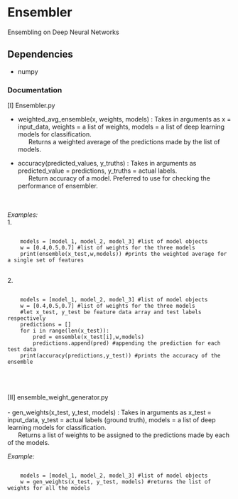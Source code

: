 # Ensembler
 Ensembling on Deep Neural Networks

## Dependencies
- numpy

### Documentation

[I] Ensembler.py<br>
- weighted_avg_ensemble(x, weights, models) : Takes in arguments as x = input_data, weights = a list of weights, models = a list of deep learning models for classification.<br>
&nbsp;&nbsp;&nbsp;&nbsp;&nbsp;&nbsp;Returns a weighted average of the predictions made by the list of models.

- accuracy(predicted_values, y_truths) : Takes in arguments as predicted_value = predictions, y_truths = actual labels.<br>
&nbsp;&nbsp;&nbsp;&nbsp;&nbsp;&nbsp;Return accuracy of a model. Preferred to use for checking the performance of ensembler.
<br>
<br>
<i>Examples:</i>
<br>
1. 
<pre>
<code>
    models = [model_1, model_2, model_3] #list of model objects
    w = [0.4,0.5,0.7] #list of weights for the three models
    print(ensemble(x_test,w,models)) #prints the weighted average for a single set of features
</code>
</pre>
2.
<pre>
<code>
    models = [model_1, model_2, model_3] #list of model objects
    w = [0.4,0.5,0.7] #list of weights for the three models
    #let x_test, y_test be feature data array and test labels respectively
    predictions = []
    for i in range(len(x_test)):
        pred = ensemble(x_test[i],w,models)
        predictions.append(pred) #appending the prediction for each test data
    print(accuracy(predictions,y_test)) #prints the accuracy of the ensemble
</code>
</pre>
<br>
<br>
[II] ensemble_weight_generator.py<br><br>
- gen_weights(x_test, y_test, models) : Takes in arguments as x_test = input_data, y_test = actual labels (ground truth), models = a list of deep learning models for classification.<br>
&nbsp;&nbsp;&nbsp;&nbsp;&nbsp;&nbsp;Returns a list of weights to be assigned to the predictions made by each of the models.

<i>Example:</i>
<br>
<pre>
<code>
    models = [model_1, model_2, model_3] #list of model objects
    w = gen_weights(x_test, y_test, models) #returns the list of weights for all the models
</code>
</pre>
    


